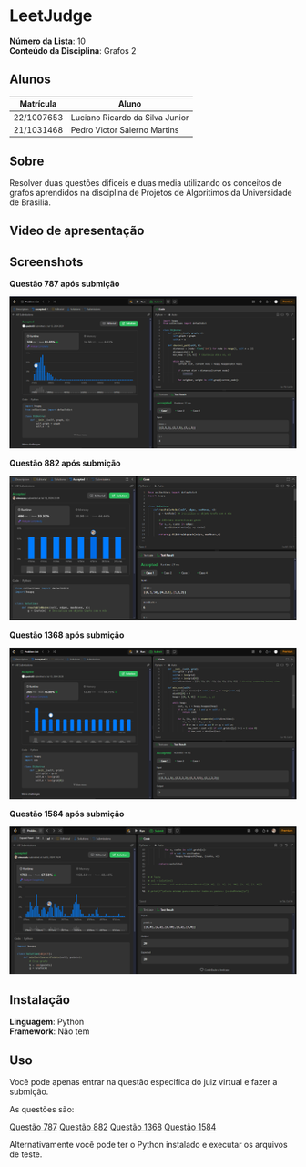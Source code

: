 # LeetJudge

**Número da Lista**: 10<br>
**Conteúdo da Disciplina**: Grafos 2<br>

## Alunos
| Matrícula  | Aluno                           |
| ---------- | ------------------------------- |
| 22/1007653 | Luciano Ricardo da Silva Junior |
| 21/1031468 | Pedro Victor Salerno Martins    |

## Sobre 
Resolver duas questões dificeis e duas media utilizando os conceitos de grafos aprendidos na disciplina de Projetos de Algoritimos da Universidade de Brasilia.

## Video de apresentação
<!-- O video de apresentação pode ser encontrado em [link](video.mp4) -->

## Screenshots

**Questão 787 após submição**

![img787](assets/img787.png)


**Questão 882 após submição**

![img882](assets/img882.png)


**Questão 1368 após submição**

![img1368](assets/img1368.png)


**Questão 1584 após submição**

![img1584](assets/img1584.png)


## Instalação

**Linguagem**: Python<br>
**Framework**: Não tem<br>

## Uso

Você pode apenas entrar na questão especifica do juiz virtual e fazer a submição.

As questões são:

[Questão 787](https://leetcode.com/problems/cheapest-flights-within-k-stops/description/)
[Questão 882](https://leetcode.com/problems/reachable-nodes-in-subdivided-graph/description/?)
[Questão 1368](https://leetcode.com/problems/minimum-cost-to-make-at-least-one-valid-path-in-a-grid/description/)
[Questão 1584](https://leetcode.com/problems/min-cost-to-connect-all-points/description/) 

Alternativamente você pode ter o Python instalado e executar os arquivos de teste.